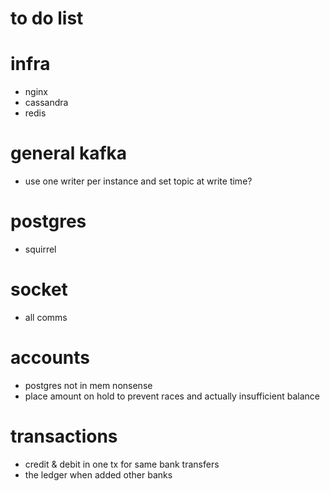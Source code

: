 # to do list

# infra
- nginx
- cassandra
- redis

# general kafka
- use one writer per instance and set topic at write time?

# postgres
- squirrel

# socket
- all comms

# accounts
- postgres not in mem nonsense
- place amount on hold to prevent races and actually insufficient balance

# transactions
- credit & debit in one tx for same bank transfers
- the ledger when added other banks